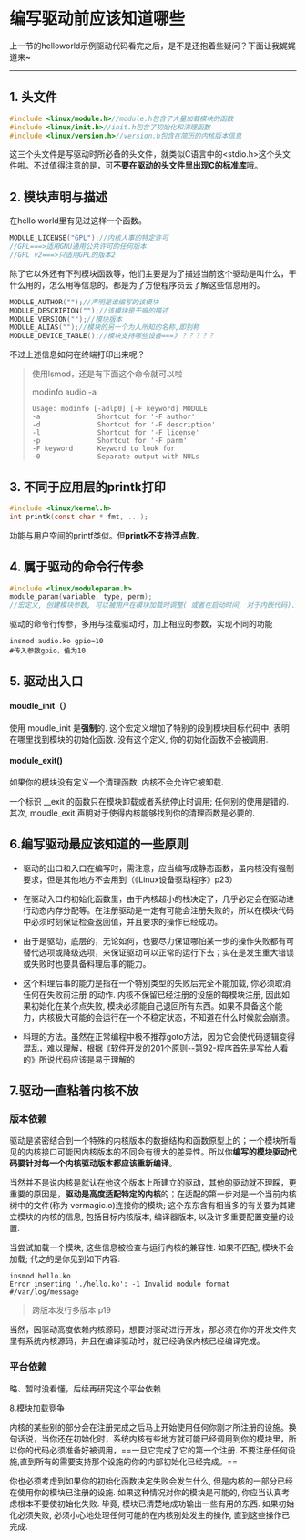 # 编写驱动前应该知道哪些



上一节的helloworld示例驱动代码看完之后，是不是还抱着些疑问？下面让我娓娓道来~

------

## 1. 头文件

```c
#include <linux/module.h>//module.h包含了大量加载模块的函数
#include <linux/init.h>//init.h包含了初始化和清理函数
#include <linux/version.h>//version.h包含在简历的内核版本信息
```

这三个头文件是写驱动时所必备的头文件，就类似C语言中的<stdio.h>这个头文件啦。不过值得注意的是，可**不要在驱动的头文件里出现C的标准库**哦。

## 2. 模块声明与描述

在hello world里有见过这样一个函数。

```c
MODULE_LICENSE("GPL");//内核人事的特定许可
//GPL===>适用GNU通用公共许可的任何版本
//GPL v2===>只适用GPL的版本2
```

除了它以外还有下列模块函数等，他们主要是为了描述当前这个驱动是叫什么，干什么用的，怎么用等信息的。都是为了方便程序员去了解这些信息用的。

```c
MODULE_AUTHOR("");//声明是谁编写的该模块
MODULE_DESCRIPION("");//该模块是干嘛的描述
MODULE_VERSION("");//模块版本
MODULE_ALIAS("");//模块的另一个为人所知的名称,即别称
MODULE_DEVICE_TABLE();//模块支持哪些设备===》？？？？？
```



不过上述信息如何在终端打印出来呢？

> 使用lsmod，还是有下面这个命令就可以啦
>
> modinfo audio -a
>
> ```shell
> Usage: modinfo [-adlp0] [-F keyword] MODULE               
> -a              Shortcut for '-F author'           
> -d              Shortcut for '-F description'     
> -l              Shortcut for '-F license'         
> -p              Shortcut for '-F parm'             
> -F keyword      Keyword to look for               
> -0              Separate output with NULs  
> ```
>



## 3. 不同于应用层的printk打印

```c
#include <linux/kernel.h>
int printk(const char * fmt, ...);

```

功能与用户空间的printf类似。但**printk不支持浮点数**。

## 4. 属于驱动的命令行传参

```c
#include <linux/moduleparam.h>
module_param(variable, type, perm);
//宏定义, 创建模块参数, 可以被用户在模块加载时调整( 或者在启动时间, 对于内嵌代码). 类型可以是 bool, charp, int, invbool, short, ushort, uint, ulong,或者 intarray.
```

驱动的命令行传参，多用与挂载驱动时，加上相应的参数，实现不同的功能

```shell
insmod audio.ko gpio=10
#传入参数gpio，值为10
```



## 5. 驱动出入口

#### moudle_init（）

使用 moudle_init 是**强制**的. 这个宏定义增加了特别的段到模块目标代码中, 表明在哪里找到模块的初始化函数. 没有这个定义, 你的初始化函数不会被调用.

#### module_exit()

如果你的模块没有定义一个清理函数, 内核不会允许它被卸载.

一个标识 __exit 的函数只在模块卸载或者系统停止时调用; 任何别的使用是错的. 其次, moudle_exit 声明对于使得内核能够找到你的清理函数是必要的.



## 6.编写驱动最应该知道的一些原则

- 驱动的出口和入口在编写时，需注意，应当编写成静态函数，虽内核没有强制要求，但是其他地方不会用到（《Linux设备驱动程序》p23）

- 在驱动入口的初始化函数里，由于内核超小的栈决定了，几乎必定会在驱动进行动态内存分配等。在注册驱动是一定有可能会注册失败的，所以在模块代码中必须时刻保证检查返回值，并且要求的操作已经成功。

- 由于是驱动，底层的，无论如何，也要尽力保证哪怕某一步的操作失败都有可替代选项或降级选项，来保证驱动可以正常的运行下去；实在是发生重大错误或失败时也要具备料理后事的能力。

- 这个料理后事的能力是指在一个特别类型的失败后完全不能加载, 你必须取消任何在失败前注册
  的动作. 内核不保留已经注册的设施的每模块注册, 因此如果初始化在某个点失败, 模块必须能自己退回所有东西。如果不具备这个能力，内核极大可能的会运行在一个不稳定状态，不知道在什么时候就会崩溃。

- 料理的方法。虽然在正常编程中极不推荐goto方法，因为它会使代码逻辑变得混乱，难以理解，根据《软件开发的201个原则--第92-程序首先是写给人看的》所说代码应该是易于理解的



## 7.驱动一直粘着内核不放

### 版本依赖

驱动是紧密结合到一个特殊的内核版本的数据结构和函数原型上的；一个模块所看见的内核接口可能因内核版本的不同会有很大的差异性。所以你**编写的模块驱动代码要针对每一个内核驱动版本都应该重新编译**。

当然并不是说内核是就认在他这个版本上所建立的驱动，其他的驱动就不理睬，更重要的原因是，**驱动是高度适配特定的内核**的；在适配的第一步对是一个当前内核树中的文件(称为 vermagic.o)连接你的模块; 这个东东含有相当多的有关要为其建立模块的内核的信息, 包括目标内核版本, 编译器版本, 以及许多重要配置变量的设置. 

当尝试加载一个模块, 这些信息被检查与运行内核的兼容性. 如果不匹配, 模块不会加载; 代之的是你见到如下内容:

```shell
insmod hello.ko
Error inserting './hello.ko': -1 Invalid module format
#/var/log/message
```

> 跨版本发行多版本 p19

当然，因驱动高度依赖内核源码，想要对驱动进行开发，那必须在你的开发文件夹里有系统内核源码，并且在编译驱动时，就已经确保内核已经编译完成。

### 平台依赖

略、暂时没看懂，后续再研究这个平台依赖

8.模块加载竞争

内核的某些别的部分会在注册完成之后马上开始使用任何你刚才所注册的设施。换句话说，当你还在初始化时，系统内核有些地方就可能已经调用到你的模块里，所以你的代码必须准备好被调用，==一旦它完成了它的第一个注册. 不要注册任何设施,直到所有的需要支持那个设施的你的内部初始化已经完成。==

你也必须考虑到如果你的初始化函数决定失败会发生什么, 但是内核的一部分已经在使用你的模块已注册的设施. 如果这种情况对你的模块是可能的, 你应当认真考虑根本不要使初始化失败. 毕竟, 模块已清楚地成功输出一些有用的东西. 如果初始化必须失败, 必须小心地处理任何可能的在内核别处发生的操作, 直到这些操作已完成.

[^一旦它完成了它的第一个注册. 不要注册任何设施,直到所有的需要支持那个设施的你的内部初始化已经完成.]: 这句话应如何理解

